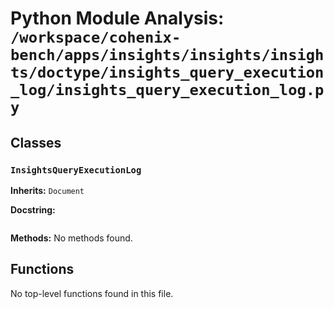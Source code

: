 # Python Module Analysis: `/workspace/cohenix-bench/apps/insights/insights/insights/doctype/insights_query_execution_log/insights_query_execution_log.py`

## Classes

### `InsightsQueryExecutionLog`
**Inherits:** `Document`


**Docstring:**
```

```

**Methods:**
No methods found.




## Functions

No top-level functions found in this file.
